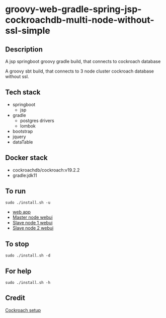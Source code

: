 # groovy-web-gradle-spring-jsp-cockroachdb-multi-node-without-ssl-simple

## Description
A jsp springboot groovy gradle build,
that connects to cockroach database

A groovy sbt build, that connects to 3 node cluster
cockroach database without ssl.

## Tech stack
- springboot
  - jsp
- gradle
  - postgres drivers
  - lombok
- bootstrap
- jquery
- dataTable

## Docker stack
- cockroachdb/cockroach:v19.2.2
- gradle:jdk11

## To run
`sudo ./install.sh -u`
- [web app](http://localhost)
- [Master node webui](http://localhost:8000)
- [Slave node 1 webui](http://localhost:8001)
- [Slave node 2 webui](http://localhost:8002)

## To stop
`sudo ./install.sh -d`

## For help
`sudo ./install.sh -h`

## Credit
[Cockroach setup](https://github.com/s0rg/cockroach-compose)

